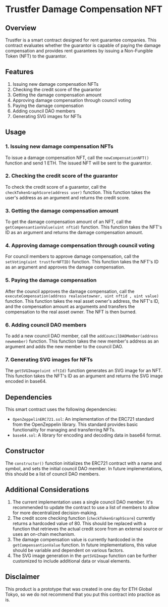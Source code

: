 Trustfer Damage Compensation NFT
=========

Overview
--------

Trustfer is a smart contract designed for rent guarantee companies. This contract evaluates whether the guarantor is capable of paying the damage compensation and provides rent guarantees by issuing a Non-Fungible Token (NFT) to the guarantor.

Features
--------

1.  Issuing new damage compensation NFTs
2.  Checking the credit score of the guarantor
3.  Getting the damage compensation amount
4.  Approving damage compensation through council voting
5.  Paying the damage compensation
6.  Adding council DAO members
7.  Generating SVG images for NFTs

Usage
-----

### 1\. Issuing new damage compensation NFTs

To issue a damage compensation NFT, call the `newCompensationNFT()` function and send 1 ETH. The issued NFT will be sent to the guarantor.

### 2\. Checking the credit score of the guarantor

To check the credit score of a guarantor, call the `checkTokenGraphScore(address user)` function. This function takes the user's address as an argument and returns the credit score.

### 3\. Getting the damage compensation amount

To get the damage compensation amount of an NFT, call the `getCompensantionValue(uint nftid)` function. This function takes the NFT's ID as an argument and returns the damage compensation amount.

### 4\. Approving damage compensation through council voting

For council members to approve damage compensation, call the `setVoting(uint trustferNFTID)` function. This function takes the NFT's ID as an argument and approves the damage compensation.

### 5\. Paying the damage compensation

After the council approves the damage compensation, call the `executeCompensation(address realassetowner, uint nftid , uint value)` function. This function takes the real asset owner's address, the NFT's ID, and the compensation amount as arguments and transfers the compensation to the real asset owner. The NFT is then burned.

### 6\. Adding council DAO members

To add a new council DAO member, call the `addCouncilDAOMember(address newmember)` function. This function takes the new member's address as an argument and adds the new member to the council DAO.

### 7\. Generating SVG images for NFTs

The `getSVGImage(uint nftId)` function generates an SVG image for an NFT. This function takes the NFT's ID as an argument and returns the SVG image encoded in base64.

Dependencies
------------

This smart contract uses the following dependencies:

*   `OpenZeppelinERC721.sol`: An implementation of the ERC721 standard from the OpenZeppelin library. This standard provides basic functionality for managing and transferring NFTs.
*   `base64.sol`: A library for encoding and decoding data in base64 format.

Constructor
-----------

The `constructor()` function initializes the ERC721 contract with a name and symbol, and sets the initial council DAO member. In future implementations, this should be a list of council DAO members.

Additional Considerations
-------------------------

1.  The current implementation uses a single council DAO member. It's recommended to update the contract to use a list of members to allow for more decentralized decision-making.
2.  The credit score checking function (`checkTokenGraphScore`) currently returns a hardcoded value of 80. This should be replaced with a function that retrieves the actual credit score from an external source or uses an on-chain mechanism.
3.  The damage compensation value is currently hardcoded in the `getCompensantionValue` function. In future implementations, this value should be variable and dependent on various factors.
4.  The SVG image generation in the `getSVGImage` function can be further customized to include additional data or visual elements.

Disclaimer
----------
This product is a prototype that was created in one day for ETH Global Tokyo, so we do not recommend that you put this contract into practice as is.
